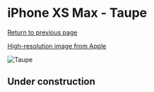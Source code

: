 # iPhone XS Max - Taupe

[Return to previous page](/iphone_x)

[High-resolution image from Apple](https://store.storeimages.cdn-apple.com/8756/as-images.apple.com/is/MRWR2?wid=4500&hei=4500&fmt=png)

<div style="width: 500px"><img src="/almost_uncompressed/MRWR2.webp" alt="Taupe"></div>

## Under construction
